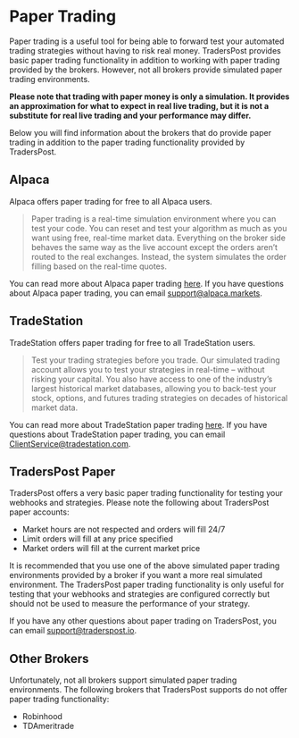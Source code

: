 # Paper Trading

Paper trading is a useful tool for being able to forward test your automated trading strategies without having to risk real money. TradersPost provides basic paper trading functionality in addition to working with paper trading provided by the brokers. However, not all brokers provide simulated paper trading environments.

**Please note that trading with paper money is only a simulation. It provides an approximation for what to expect in real live trading, but it is not a substitute for real live trading and your performance may differ.**

Below you will find information about the brokers that do provide paper trading in addition to the paper trading functionality provided by TradersPost.

## Alpaca

Alpaca offers paper trading for free to all Alpaca users.

> Paper trading is a real-time simulation environment where you can test your code. You can reset and test your algorithm as much as you want using free, real-time market data. Everything on the broker side behaves the same way as the live account except the orders aren’t routed to the real exchanges. Instead, the system simulates the order filling based on the real-time quotes.

You can read more about Alpaca paper trading [here](https://alpaca.markets/docs/trading-on-alpaca/paper-trading/). If you have questions about Alpaca paper trading, you can email [support@alpaca.markets](mailto:support@alpaca.markets).

## TradeStation

TradeStation offers paper trading for free to all TradeStation users.

> Test your trading strategies before you trade. Our simulated trading account allows you to test your strategies in real-time – without risking your capital. You also have access to one of the industry’s largest historical market databases, allowing you to back-test your stock, options, and futures trading strategies on decades of historical market data.

You can read more about TradeStation paper trading [here](https://www.tradestation.com/platforms-and-tools/simulated-trading/). If you have questions about TradeStation paper trading, you can email [ClientService@tradestation.com](mailto:ClientService@tradestation.com).

## TradersPost Paper

TradersPost offers a very basic paper trading functionality for testing your webhooks and strategies. Please note the following about TradersPost paper accounts:

* Market hours are not respected and orders will fill 24/7
* Limit orders will fill at any price specified
* Market orders will fill at the current market price

It is recommended that you use one of the above simulated paper trading environments provided by a broker if you want a more real simulated environment. The TradersPost paper trading functionality is only useful for testing that your webhooks and strategies are configured correctly but should not be used to measure the performance of your strategy.

If you have any other questions about paper trading on TradersPost, you can email [support@traderspost.io](mailto:support@traderspost.io).

## Other Brokers

Unfortunately, not all brokers support simulated paper trading environments. The following brokers that TradersPost supports do not offer paper trading functionality:

* Robinhood
* TDAmeritrade
